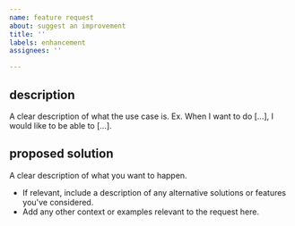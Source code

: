 ```yaml
---
name: feature request
about: suggest an improvement
title: ''
labels: enhancement
assignees: ''

---
```


## description
A clear description of what the use case is. Ex. When I want to do [...], I would like to be able to [...].

## proposed solution
A clear description of what you want to happen.
- If relevant, include a description of any alternative solutions or features you've considered.
- Add any other context or examples relevant to the request here.
